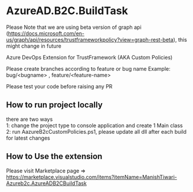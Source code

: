 # AzureAD.B2C.BuildTask
Please Note that we are using beta version of graph api (https://docs.microsoft.com/en-us/graph/api/resources/trustframeworkpolicy?view=graph-rest-beta), this might change in future

Azure DevOps Extension for TrustFramework (AKA Custom Policies)

Please create branches according to feature or bug name
Example: bug/&lt;bugname&gt; , feature/&lt;feature-name&gt; 

Please test your code before raising any PR

## How to run project locally
there are two ways
</br>
1: change the project type to console application and create 1 Main class 
</br>
2: run AazureB2cCustomPolicies.ps1, please update all dll after each build for latest changes
</br>

## How to Use the extension
Please visit Marketplace page => https://marketplace.visualstudio.com/items?itemName=ManishTiwari-Azureb2c.AzureADB2CBuildTask
